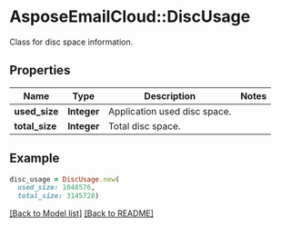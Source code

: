 # AsposeEmailCloud::DiscUsage

Class for disc space information.

## Properties
Name | Type | Description | Notes
---- | ---- | ----------- | -----
**used_size** |**Integer** | Application used disc space. | 
**total_size** |**Integer** | Total disc space. | 


## Example
```ruby
disc_usage = DiscUsage.new(
  used_size: 1048576,
  total_size: 3145728)
```


[[Back to Model list]](Models.md) [[Back to README]](README.md)
